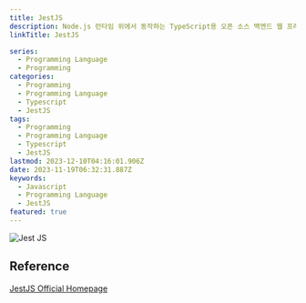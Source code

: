 ```yaml
---
title: JestJS
description: Node.js 런타임 위에서 동작하는 TypeScript용 오픈 소스 백엔드 웹 프레임워크.
linkTitle: JestJS

series:
  - Programming Language
  - Programming
categories:
  - Programming
  - Programming Language
  - Typescript
  - JestJS
tags:
  - Programming
  - Programming Language
  - Typescript
  - JestJS
lastmod: 2023-12-10T04:16:01.906Z
date: 2023-11-19T06:32:31.887Z
keywords:
  - Javascript
  - Programming Language
  - JestJS
featured: true
---
```


![Jest JS](media/images/jest.png)

## Reference

[JestJS Official Homepage](https://jestjs.io/)

